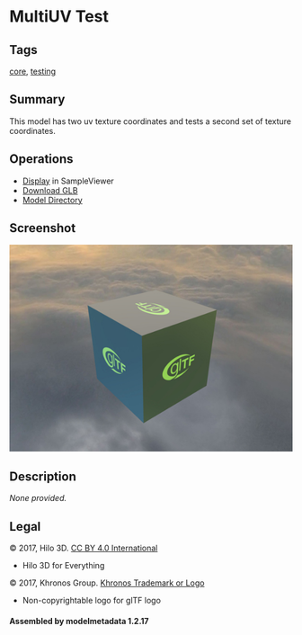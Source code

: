 # MultiUV Test

## Tags

[core](../../Models-core.md), [testing](../../Models-testing.md)

## Summary

This model has two uv texture coordinates and tests a second set of texture coordinates.

## Operations

* [Display](https://github.khronos.org/glTF-Sample-Viewer-Release/?model=https://raw.GithubUserContent.com/KhronosGroup/glTF-Sample-Assets/main/./Models/MultiUVTest/glTF-Binary/MultiUVTest.glb) in SampleViewer
* [Download GLB](https://raw.GithubUserContent.com/KhronosGroup/glTF-Sample-Assets/main/./Models/MultiUVTest/glTF-Binary/MultiUVTest.glb)
* [Model Directory](./)

## Screenshot

![screenshot](screenshot/screenshot.jpg)

## Description

_None provided._

## Legal

&copy; 2017, Hilo 3D. [CC BY 4.0 International](https://creativecommons.org/licenses/by/4.0/legalcode)

 - Hilo 3D for Everything

&copy; 2017, Khronos Group. [Khronos Trademark or Logo]()

 - Non-copyrightable logo for glTF logo

#### Assembled by modelmetadata 1.2.17